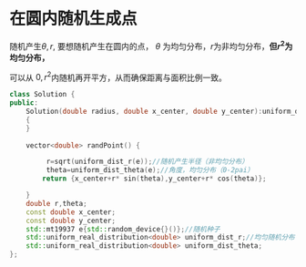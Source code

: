# 在圆内随机生成点

随机产生$\theta , r$,  要想随机产生在圆内的点， $\theta$ 为均匀分布，$r$为非均匀分布，**但$r^2$为均匀分布，**

可以从 $0, r^2$内随机再开平方，从而确保距离与面积比例一致。



```c++
class Solution {
public:
    Solution(double radius, double x_center, double y_center):uniform_dist_r(0,pow(radius,2)),uniform_dist_theta(0,2*M_PI),x_center( x_center),y_center(y_center)
    {
    }
    
    vector<double> randPoint() {

         r=sqrt(uniform_dist_r(e));//随机产生半径（非均匀分布）
         theta=uniform_dist_theta(e);//角度，均匀分布（0-2pai）
        return {x_center+r* sin(theta),y_center+r* cos(theta)};

    }
    double r,theta;
    const double x_center;
    const double y_center;
    std::mt19937 e{std::random_device{}()};//随机种子
    std::uniform_real_distribution<double> uniform_dist_r;//均匀随机分布
    std::uniform_real_distribution<double> uniform_dist_theta;
};
```


